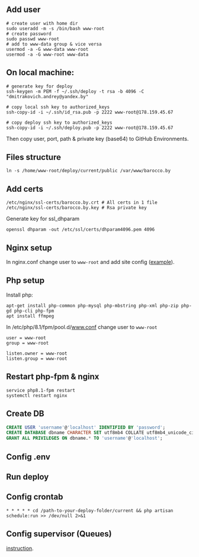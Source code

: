 ## Add user
```shell
# create user with home dir
sudo useradd -m -s /bin/bash www-root
# create password
sudo passwd www-root
# add to www-data group & vice versa
usermod -a -G www-data www-root
usermod -a -G www-root www-data
```


## On local machine:
```shell
# generate key for deploy
ssh-keygen -m PEM -f ~/.ssh/deploy -t rsa -b 4096 -C "dmitrakovich.andrey@yandex.by" 

# copy local ssh key to authorized_keys
ssh-copy-id -i ~/.ssh/id_rsa.pub -p 2222 www-root@178.159.45.67

# copy deploy ssh key to authorized_keys
ssh-copy-id -i ~/.ssh/deploy.pub -p 2222 www-root@178.159.45.67
```
Then copy user, port, path & private key (base64) to GitHub Environments.


## Files structure
```shell
ln -s /home/www-root/deploy/current/public /var/www/barocco.by
```


## Add certs
```shell 
/etc/nginx/ssl-certs/barocco.by.crt # All certs in 1 file 
/etc/nginx/ssl-certs/barocco.by.key # Rsa private key
```
Generate key for ssl_dhparam
```shell
openssl dhparam -out /etc/ssl/certs/dhparam4096.pem 4096
```


## Nginx setup
In nginx.conf change user to `www-root` and add site config ([example](https://github.com/dmitrakovich/shop.test/blob/master/docs/nginx.conf.md)).


## Php setup
Install php:
```shell
apt-get install php-common php-mysql php-mbstring php-xml php-zip php-gd php-cli php-fpm
apt install ffmpeg
```
In /etc/php/8.1/fpm/pool.d/www.conf change user to `www-root`
```properties
user = www-root
group = www-root

listen.owner = www-root
listen.group = www-root
```

## Restart php-fpm & nginx
```shell
service php8.1-fpm restart
systemctl restart nginx
```

## Create DB
```sql
CREATE USER 'username'@'localhost' IDENTIFIED BY 'password';
CREATE DATABASE dbname CHARACTER SET utf8mb4 COLLATE utf8mb4_unicode_ci;
GRANT ALL PRIVILEGES ON dbname.* TO 'username'@'localhost';
```


## Config .env


## Run deploy


## Config crontab
```
* * * * * cd /path-to-your-deploy-folder/current && php artisan schedule:run >> /dev/null 2>&1
```


## Config supervisor (Queues)
[instruction](https://github.com/dmitrakovich/shop.test/blob/master/docs/supervisor.md).
